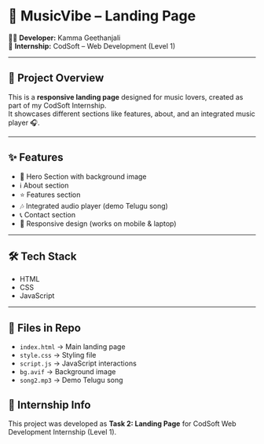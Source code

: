 # 🎵 MusicVibe – Landing Page

👩‍💻 **Developer:** Kamma Geethanjali  
📅 **Internship:** CodSoft – Web Development (Level 1)  

---

## 📌 Project Overview
This is a **responsive landing page** designed for music lovers, created as part of my CodSoft Internship.  
It showcases different sections like features, about, and an integrated music player 🎧.  

---

## ✨ Features
- 🎤 Hero Section with background image  
- ℹ️ About section  
- ⭐ Features section  
- 🎶 Integrated audio player (demo Telugu song)  
- 📞 Contact section  
- 📱 Responsive design (works on mobile & laptop)  

---

## 🛠️ Tech Stack
- HTML  
- CSS  
- JavaScript  

---

## 📂 Files in Repo
- `index.html` → Main landing page  
- `style.css` → Styling file  
- `script.js` → JavaScript interactions  
- `bg.avif` → Background image  
- `song2.mp3` → Demo Telugu song  



## 📌 Internship Info
This project was developed as **Task 2: Landing Page** for CodSoft Web Development Internship (Level 1).  

